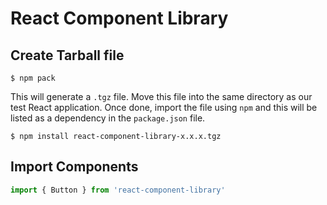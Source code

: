 # React Component Library

## Create Tarball file

```shell
$ npm pack
```

This will generate a `.tgz` file. Move this file into the same directory as our test React application. Once done, import the file using `npm` and this will be listed as a dependency in the `package.json` file.

```shell
$ npm install react-component-library-x.x.x.tgz
```

## Import Components

```javascript
import { Button } from 'react-component-library'
```
